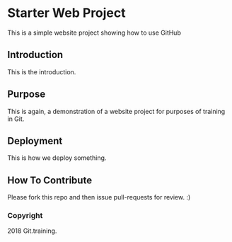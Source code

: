 # Starter Web Project

This is a simple website project showing how to use GitHub

## Introduction

This is the introduction.

## Purpose

This is again, a demonstration of a website project for purposes of training in Git.

## Deployment

This is how we deploy something.

## How To Contribute

Please fork this repo and then issue pull-requests for review.  :)

### Copyright

2018 Git.training.